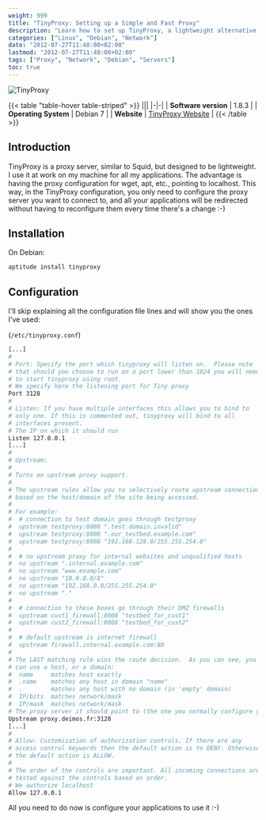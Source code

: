 ```yaml
---
weight: 999
title: "TinyProxy: Setting up a Simple and Fast Proxy"
description: "Learn how to set up TinyProxy, a lightweight alternative to Squid that simplifies proxy configuration for all your applications."
categories: ["Linux", "Debian", "Network"]
date: "2012-07-27T11:48:00+02:00"
lastmod: "2012-07-27T11:48:00+02:00"
tags: ["Proxy", "Network", "Debian", "Servers"]
toc: true
---
```


![TinyProxy](/images/tinyproxy_logo.avif)

{{< table "table-hover table-striped" >}}
|||
|-|-|
| **Software version** | 1.8.3 |
| **Operating System** | Debian 7 |
| **Website** | [TinyProxy Website](https://banu.com/tinyproxy/) |
{{< /table >}}

## Introduction

TinyProxy is a proxy server, similar to Squid, but designed to be lightweight. I use it at work on my machine for all my applications. The advantage is having the proxy configuration for wget, apt, etc., pointing to localhost. This way, in the TinyProxy configuration, you only need to configure the proxy server you want to connect to, and all your applications will be redirected without having to reconfigure them every time there's a change :-)

## Installation

On Debian:

```bash
aptitude install tinyproxy
```

## Configuration

I'll skip explaining all the configuration file lines and will show you the ones I've used:

(`/etc/tinyproxy.conf`)

```bash {linenos=table,hl_lines=[7,13,51,61]}
[...]
#
# Port: Specify the port which tinyproxy will listen on.  Please note
# that should you choose to run on a port lower than 1024 you will need
# to start tinyproxy using root.
# We specify here the listening port for Tiny proxy
Port 3128
#
# Listen: If you have multiple interfaces this allows you to bind to
# only one. If this is commented out, tinyproxy will bind to all
# interfaces present.
# The IP on which it should run
Listen 127.0.0.1
[...]
#
# Upstream:
#
# Turns on upstream proxy support.
#
# The upstream rules allow you to selectively route upstream connections
# based on the host/domain of the site being accessed.
#
# For example:
#  # connection to test domain goes through testproxy
#  upstream testproxy:8008 ".test.domain.invalid"
#  upstream testproxy:8008 ".our_testbed.example.com"
#  upstream testproxy:8008 "192.168.128.0/255.255.254.0"
#
#  # no upstream proxy for internal websites and unqualified hosts
#  no upstream ".internal.example.com"
#  no upstream "www.example.com"
#  no upstream "10.0.0.0/8"
#  no upstream "192.168.0.0/255.255.254.0"
#  no upstream "."
#
#  # connection to these boxes go through their DMZ firewalls
#  upstream cust1_firewall:8008 "testbed_for_cust1"
#  upstream cust2_firewall:8008 "testbed_for_cust2"
#
#  # default upstream is internet firewall
#  upstream firewall.internal.example.com:80
#
# The LAST matching rule wins the route decision.  As you can see, you
# can use a host, or a domain:
#  name     matches host exactly
#  .name    matches any host in domain "name"
#  .        matches any host with no domain (in 'empty' domain)
#  IP/bits  matches network/mask
#  IP/mask  matches network/mask
# The proxy server it should point to (the one you normally configure your applications for)
Upstream proxy.deimos.fr:3128
[...]
#
# Allow: Customization of authorization controls. If there are any
# access control keywords then the default action is to DENY. Otherwise,
# the default action is ALLOW.
#
# The order of the controls are important. All incoming connections are
# tested against the controls based on order.
# We authorize localhost
Allow 127.0.0.1
```

All you need to do now is configure your applications to use it :-)
